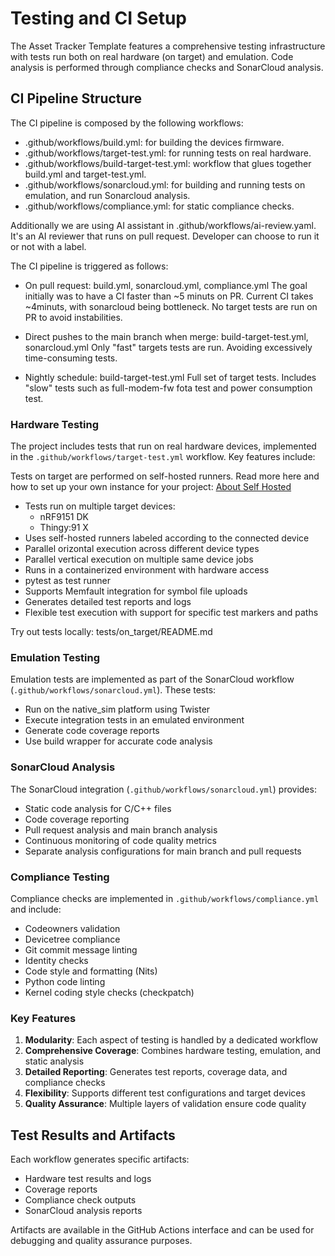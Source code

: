 # Testing and CI Setup

The Asset Tracker Template features a comprehensive testing infrastructure with tests run both on real hardware (on target) and emulation.
Code analysis is performed through compliance checks and SonarCloud analysis.

## CI Pipeline Structure

The CI pipeline is composed by the following workflows:
- .github/workflows/build.yml: for building the devices firmware.
- .github/workflows/target-test.yml: for running tests on real hardware.
- .github/workflows/build-target-test.yml: workflow that glues together build.yml and target-test.yml.
- .github/workflows/sonarcloud.yml: for building and running tests on emulation, and run Sonarcloud analysis.
- .github/workflows/compliance.yml: for static compliance checks.

Additionally we are using AI assistant in .github/workflows/ai-review.yaml. It's an AI reviewer that runs on pull request.
Developer can choose to run it or not with a label.


The CI pipeline is triggered as follows:
- On pull request: build.yml, sonarcloud.yml, compliance.yml
The goal initially was to have a CI faster than ~5 minuts on PR. Current CI takes ~4minuts, with sonarcloud being bottleneck.
No target tests are run on PR to avoid instabilities.

- Direct pushes to the main branch when merge: build-target-test.yml, sonarcloud.yml
Only "fast" targets tests are run. Avoiding excessively time-consuming tests.

- Nightly schedule: build-target-test.yml
Full set of target tests. Includes "slow" tests such as full-modem-fw fota test and power consumption test.

### Hardware Testing
The project includes tests that run on real hardware devices, implemented in the `.github/workflows/target-test.yml` workflow. Key features include:

Tests on target are performed on self-hosted runners.
Read more here and how to set up your own instance for your project: [About Self Hosted](https://docs.github.com/en/actions/hosting-your-own-runners/managing-self-hosted-runners/about-self-hosted-runners)


- Tests run on multiple target devices:
  - nRF9151 DK
  - Thingy:91 X
- Uses self-hosted runners labeled according to the connected device
- Parallel orizontal execution across different device types
- Parallel vertical execution on multiple same device jobs
- Runs in a containerized environment with hardware access
- pytest as test runner
- Supports Memfault integration for symbol file uploads
- Generates detailed test reports and logs
- Flexible test execution with support for specific test markers and paths

Try out tests locally: tests/on_target/README.md

### Emulation Testing
Emulation tests are implemented as part of the SonarCloud workflow (`.github/workflows/sonarcloud.yml`). These tests:

- Run on the native_sim platform using Twister
- Execute integration tests in an emulated environment
- Generate code coverage reports
- Use build wrapper for accurate code analysis

### SonarCloud Analysis
The SonarCloud integration (`.github/workflows/sonarcloud.yml`) provides:

- Static code analysis for C/C++ files
- Code coverage reporting
- Pull request analysis and main branch analysis
- Continuous monitoring of code quality metrics
- Separate analysis configurations for main branch and pull requests

### Compliance Testing
Compliance checks are implemented in `.github/workflows/compliance.yml` and include:

- Codeowners validation
- Devicetree compliance
- Git commit message linting
- Identity checks
- Code style and formatting (Nits)
- Python code linting
- Kernel coding style checks (checkpatch)


### Key Features

1. **Modularity**: Each aspect of testing is handled by a dedicated workflow
2. **Comprehensive Coverage**: Combines hardware testing, emulation, and static analysis
3. **Detailed Reporting**: Generates test reports, coverage data, and compliance checks
4. **Flexibility**: Supports different test configurations and target devices
5. **Quality Assurance**: Multiple layers of validation ensure code quality

## Test Results and Artifacts

Each workflow generates specific artifacts:
- Hardware test results and logs
- Coverage reports
- Compliance check outputs
- SonarCloud analysis reports

Artifacts are available in the GitHub Actions interface and can be used for debugging and quality assurance purposes.
